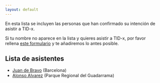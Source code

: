 ```yaml
---
layout: default
---
```


En esta lista se incluyen las personas que han confirmado su intención de
asistir a TID-x.

Si tu nombre no aparece en la lista y quieres asistir a TID-x, por favor
rellena <a href="https://forms.arengu.com/157999349221948772" target="_blank">este formulario</a>
y te añadiremos lo antes posible.

## Lista de asistentes
- [Juan de Bravo](https://www.juandebravo.com) (Barcelona)
- [Alonso Alvarez](https://twitter.com/alalga) (Parque Regional del Guadarrama)
